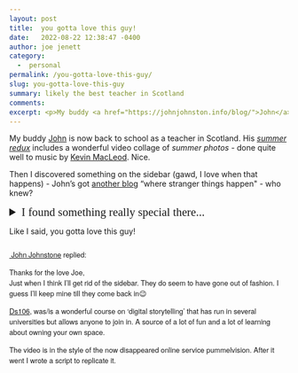 ```yaml
---
layout: post
title:  you gotta love this guy!
date:   2022-08-22 12:38:47 -0400
author: joe jenett
category:
  -  personal
permalink: /you-gotta-love-this-guy/
slug: you-gotta-love-this-guy
summary: likely the best teacher in Scotland
comments: 
excerpt: <p>My buddy <a href="https://johnjohnston.info/blog/">John</a> is now back to school as a teacher in Scotland. His <a title="Back to School Tomorrow  Back to School Tomorrow" href="https://johnjohnston.info/blog/back-to-school-tomorrow/"><em>summer redux</em></a> includes a wonderful video collage of <em>summer photos</em> - done quite well to music by <a title="incompetech – Music and also Graph Paper" href="https://incompetech.com/">Kevin MacLeod</a>. Nice... (<a href="https://simply.jenett.org/you-gotta-love-this-guy/">more</a>)</p>
---
```

<p>My buddy <a href="https://johnjohnston.info/blog/">John</a> is now back to school as a teacher in Scotland. His <a title="Back to School Tomorrow  Back to School Tomorrow" href="https://johnjohnston.info/blog/back-to-school-tomorrow/"><em>summer redux</em></a> includes a wonderful video collage of <em>summer photos</em> - done quite well to music by <a title="incompetech – Music and also Graph Paper" href="https://incompetech.com/">Kevin MacLeod</a>. Nice.
</p>
<p>
Then I discovered something on the sidebar (gawd, I love when that happens) - John’s got <a title="106 drop in - it even has Wiggle Gifs!" href="https://johnjohnston.info/106/">another blog</a>  “where stranger things happen" - who knew?
</p>
<p>
<details>
<summary style="font-family:'eb_garamondregular',Georgia,Times,serif;font-size:1.3rem;">I found something really special there...</summary>
<img src="/images/iamTalkyTina.gif" alt="" style="border:3px solid #000;margin 6px 0;">
<figcaption>This work is licensed under a <a href="http://creativecommons.org/licenses/by/2.5/scotland/">Creative Commons Attribution 2.5 UK: Scotland License</a></figcaption>
</details>
</p>
<p>Like I said, you gotta love this guy!</p>

<div style="margin:24px 0;">

<p style="font-family: 'Helvetica Neue',Helvetica,Arial,sans-serif;font-size:.8rem;"><a href="https://johnjohnston.info/blog/thanks-for-the-love-joe/"><img src="https://secure.gravatar.com/avatar/6af1df804358e928344788af8aaca6e4?s=90&d=mm&r=g" alt="" width="48"> John Johnstone</a> replied:
</p>
<p style="font-family: 'Helvetica Neue',Helvetica,Arial,sans-serif;font-size:.8rem;">Thanks for the love Joe,<br>
Just when I think I’ll get rid of the sidebar. They do seem to have gone out of fashion. I guess I’ll keep mine till they come back in😉
</p>
<p style="font-family: 'Helvetica Neue',Helvetica,Arial,sans-serif;font-size:.8rem;"><a href="http://ds106.us/">Ds106</a>, was/is a wonderful course on ‘digital storytelling’ that has run in several universities but allows anyone to join in. A source of a lot of fun and a lot of learning about owning your own space.
</p>
<p style="font-family: 'Helvetica Neue',Helvetica,Arial,sans-serif;font-size:.8rem;">
	The video is in the style of the now disappeared online service pummelvision. After it went I wrote a script to replicate it.
</p>


</div>

<a style="display:none;" href="https://brid.gy/publish/twitter"><small>(cross-posted to twitter)</small></a>
<data class="p-bridgy-omit-link" value="false"></data>
